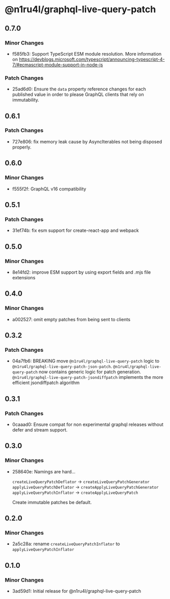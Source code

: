 # @n1ru4l/graphql-live-query-patch

## 0.7.0

### Minor Changes

- f585fb3: Support TypeScript ESM module resolution. More information on https://devblogs.microsoft.com/typescript/announcing-typescript-4-7/#ecmascript-module-support-in-node-js

### Patch Changes

- 25ad6d0: Ensure the `data` property reference changes for each published value in order to please GraphQL clients that rely on immutability.

## 0.6.1

### Patch Changes

- 727e806: fix memory leak cause by AsyncIterables not being disposed properly.

## 0.6.0

### Minor Changes

- f555f2f: GraphQL v16 compatibility

## 0.5.1

### Patch Changes

- 31ef74b: fix esm support for create-react-app and webpack

## 0.5.0

### Minor Changes

- 8e14fd2: improve ESM support by using export fields and .mjs file extensions

## 0.4.0

### Minor Changes

- a002527: omit empty patches from being sent to clients

## 0.3.2

### Patch Changes

- 04a7fb6: BREAKING move `@n1ru4l/graphql-live-query-patch` logic to `@n1ru4l/graphql-live-query-patch-json-patch`. `@n1ru4l/graphql-live-query-patch` now contains generic logic for patch generation. `@n1ru4l/graphql-live-query-patch-jsondiffpatch` implements the more efficient jsondiffpatch algorithm

## 0.3.1

### Patch Changes

- 0caaad0: Ensure compat for non experimental graphql releases without defer and stream support.

## 0.3.0

### Minor Changes

- 258640e: Namings are hard...

  `createLiveQueryPatchDeflator` -> `createLiveQueryPatchGenerator`
  `applyLiveQueryPatchDeflator` -> `createApplyLiveQueryPatchGenerator`
  `applyLiveQueryPatchInflator` -> `createApplyLiveQueryPatch`

  Create immutable patches be default.

## 0.2.0

### Minor Changes

- 2a5c28a: rename `createLiveQueryPatchInflator` to `applyLiveQueryPatchInflator`

## 0.1.0

### Minor Changes

- 3ad59d1: Initial release for @n1ru4l/graphql-live-query-patch
